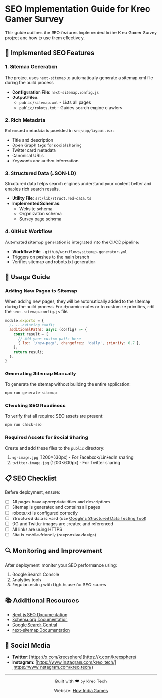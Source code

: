 # SEO Implementation Guide for Kreo Gamer Survey

This guide outlines the SEO features implemented in the Kreo Gamer Survey project and how to use them effectively.

## 📑 Implemented SEO Features

### 1. Sitemap Generation

The project uses `next-sitemap` to automatically generate a sitemap.xml file during the build process.

- **Configuration File**: `next-sitemap.config.js`
- **Output Files**: 
  - `public/sitemap.xml` - Lists all pages
  - `public/robots.txt` - Guides search engine crawlers

### 2. Rich Metadata

Enhanced metadata is provided in `src/app/layout.tsx`:

- Title and description
- Open Graph tags for social sharing
- Twitter card metadata
- Canonical URLs
- Keywords and author information

### 3. Structured Data (JSON-LD)

Structured data helps search engines understand your content better and enables rich search results.

- **Utility File**: `src/lib/structured-data.ts`
- **Implemented Schemas**:
  - Website schema
  - Organization schema
  - Survey page schema

### 4. GitHub Workflow

Automated sitemap generation is integrated into the CI/CD pipeline:

- **Workflow File**: `.github/workflows/sitemap-generator.yml`
- Triggers on pushes to the main branch
- Verifies sitemap and robots.txt generation

## 🚀 Usage Guide

### Adding New Pages to Sitemap

When adding new pages, they will be automatically added to the sitemap during the build process. For dynamic routes or to customize priorities, edit the `next-sitemap.config.js` file.

```javascript
module.exports = {
  // ...existing config
  additionalPaths: async (config) => {
    const result = [
      // Add your custom paths here
      { loc: '/new-page', changefreq: 'daily', priority: 0.7 },
    ];
    return result;
  },
}
```

### Generating Sitemap Manually

To generate the sitemap without building the entire application:

```bash
npm run generate-sitemap
```

### Checking SEO Readiness

To verify that all required SEO assets are present:

```bash
npm run check-seo
```

### Required Assets for Social Sharing

Create and add these files to the `public` directory:

1. `og-image.jpg` (1200×630px) - For Facebook/LinkedIn sharing
2. `twitter-image.jpg` (1200×600px) - For Twitter sharing

## 📋 SEO Checklist

Before deployment, ensure:

- [ ] All pages have appropriate titles and descriptions
- [ ] Sitemap is generated and contains all pages
- [ ] robots.txt is configured correctly
- [ ] Structured data is valid (use [Google's Structured Data Testing Tool](https://search.google.com/structured-data/testing-tool))
- [ ] OG and Twitter images are created and referenced
- [ ] All links are using HTTPS
- [ ] Site is mobile-friendly (responsive design)

## 🔍 Monitoring and Improvement

After deployment, monitor your SEO performance using:

1. Google Search Console
2. Analytics tools
3. Regular testing with Lighthouse for SEO scores

## 📚 Additional Resources

- [Next.js SEO Documentation](https://nextjs.org/docs/app/building-your-application/optimizing/metadata)
- [Schema.org Documentation](https://schema.org/docs/schemas.html)
- [Google Search Central](https://developers.google.com/search)
- [next-sitemap Documentation](https://github.com/iamvishnusankar/next-sitemap)

## 🔗 Social Media

- **Twitter**: [https://x.com/kreosphere](https://x.com/kreosphere)
- **Instagram**: [https://www.instagram.com/kreo_tech/](https://www.instagram.com/kreo_tech/)

---

<div align="center">
  <p>Built with ❤️ by Kreo Tech</p>
  <p>Website: <a href="https://howindiagames.web.app">How India Games</a></p>
</div> 